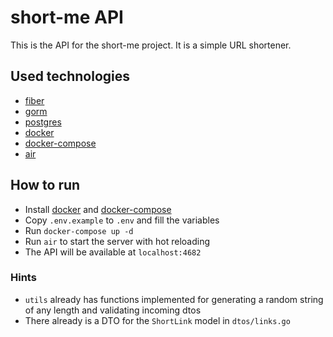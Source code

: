 # short-me API

This is the API for the short-me project. It is a simple URL shortener.

## Used technologies
- [fiber](https://gofiber.io/)
- [gorm](https://gorm.io/)
- [postgres](https://www.postgresql.org/)
- [docker](https://www.docker.com/)
- [docker-compose](https://docs.docker.com/compose/)
- [air](https://github.com/cosmtrek/air)

## How to run
- Install [docker](https://docs.docker.com/get-docker/) and [docker-compose](https://docs.docker.com/compose/install/)
- Copy `.env.example` to `.env` and fill the variables
- Run `docker-compose up -d`
- Run `air` to start the server with hot reloading
- The API will be available at `localhost:4682`

### Hints
- `utils` already has functions implemented for generating a random string of any length and validating incoming dtos
- There already is a DTO for the `ShortLink` model in `dtos/links.go`